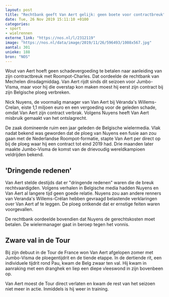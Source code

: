 ```yaml
---
layout: post
title: "Rechtbank geeft Van Aert gelijk: geen boete voor contractbreuk"
date: Tue, 26 Nov 2019 15:11:10 +0100
categories: 
- sport 
- wielrennen 
externe_link: "https://nos.nl/l/2312119"
image: "https://nos.nl/data/image/2019/11/26/596493/1008x567.jpg"
aantal: 301
unieke: 188
bron: "NOS"
---
```


<p>Wout van Aert hoeft geen schadevergoeding te betalen naar aanleiding van zijn contractbreuk met Roompot-Charles. Dat oordeelde de rechtbank van Mechelen dinsdagmiddag. Van Aert rijdt sinds dit seizoen voor Jumbo-Visma, maar voor hij die overstap kon maken moest hij eerst zijn contract bij zijn Belgische ploeg verbreken.</p>
<p>Nick Nuyens, de voormalig manager van Van Aert bij Véranda's Willems-Crelan, eiste 1,1 miljoen euro en een vergoeding voor de geleden schade, omdat Van Aert zijn contract verbrak. Volgens Nuyens heeft Van Aert misbruik gemaakt van het ontslagrecht.</p>
<p>De zaak domineerde ruim een jaar geleden de Belgische wielermedia. Vlak nadat bekend was geworden dat de ploeg van Nuyens een fusie aan zou gaan met de Nederlandse Roompot-formatie, stapte Van Aert per direct op bij de ploeg waar hij een contract tot eind 2019 had. Drie maanden later maakte Jumbo-Visma de komst van de drievoudig wereldkampioen veldrijden bekend.</p>
<h2>'Dringende redenen'</h2>
<p>Van Aert stelde destijds dat er "dringende redenen" waren die de breuk rechtvaardigden. Volgens verhalen in Belgische media hadden Nuyens en Van Aert al langere tijd geen goede relatie. Nuyens zou aan andere renners van Veranda's Willems-Crélan hebben gevraagd belastende verklaringen over Van Aert af te leggen. De ploeg ontkende dat er ernstige feiten waren voorgevallen.</p>
<p>De rechtbank oordeelde bovendien dat Nuyens de gerechtskosten moet betalen. De wielermanager gaat in beroep tegen het vonnis.</p>
<h2>Zware val in de Tour</h2>
<p>Bij zijn debuut in de Tour de France won Van Aert afgelopen zomer met Jumbo-Visma de ploegentijdrit en de tiende etappe. In de dertiende rit, een individuele tijdrit rond Pau, kwam de Belg zwaar ten val. Hij kwam in aanraking met een dranghek en liep een diepe vleeswond in zijn bovenbeen op.</p>
<p>Van Aert moest de Tour direct verlaten en kwam de rest van het seizoen niet meer in actie. Inmiddels is hij weer in training.</p>
